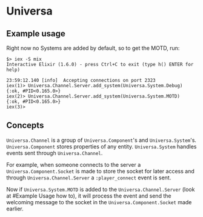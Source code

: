 # Universa

## Example usage

Right now no Systems are added by default, so to get the MOTD, run:
```
$> iex -S mix
Interactive Elixir (1.6.0) - press Ctrl+C to exit (type h() ENTER for help)

23:59:12.140 [info]  Accepting connections on port 2323
iex(1)> Universa.Channel.Server.add_system(Universa.System.Debug)
{:ok, #PID<0.165.0>}
iex(2)> Universa.Channel.Server.add_system(Universa.System.MOTD)
{:ok, #PID<0.165.0>}
iex(3)>
```

## Concepts

`Universa.Channel` is a group of `Universa.Component`'s and `Universa.System`'s.
`Universa.Component` stores properties of any entity.
`Universa.System` handles events sent through `Universa.Channel`.

For example, when someone connects to the server a `Universa.Component.Socket` is made to store the socket for later access and through `Universa.Channel.Server` a `:player_connect` event is sent.

Now if `Universa.System.MOTD` is added to the `Universa.Channel.Server` (look at #Example Usage how to), it will process the event and send the welcoming message to the socket in the `Universa.Component.Socket` made earlier.
